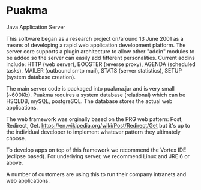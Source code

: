 # Puakma
Java Application Server

This software began as a research project on/around 13 June 2001 as a means of developing a rapid web application development platform. The server core supports a plugin architecture to allow other "addin" modules to be added so the server can easily add fifferent personalities. Current addins include: HTTP (web server), BOOSTER (reverse proxy), AGENDA (scheduled tasks), MAILER (outbound smtp mail), STATS (server statistics), SETUP (system database creation).

The main server code is packaged into puakma.jar and is very small (~600Kb). Puakma requires a system database (relational) which can be HSQLDB, mySQL, postgreSQL. The database stores the actual web applications.

The web framework was orginally based on the PRG web pattern: Post, Redirect, Get. https://en.wikipedia.org/wiki/Post/Redirect/Get but it's up to the individual developer to implement whatever pattern they ultimately choose.

To develop apps on top of this framework we recommend the Vortex IDE (eclipse based). For underlying server, we recommend Linux and JRE 6 or above.

A number of customers are using this to run their company intranets and web applications.
